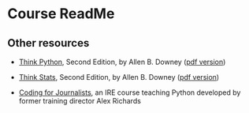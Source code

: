 # Course ReadMe

## Other resources


- [Think Python](https://greenteapress.com/wp/think-python-2e/), Second Edition, by Allen B. Downey ([pdf version](https://greenteapress.com/thinkpython2/thinkpython2.pdf))

- [Think Stats](), Second Edition, by Allen B. Downey ([pdf version]())

- [Coding for Journalists](), an IRE course teaching Python developed by former training director Alex Richards
